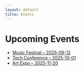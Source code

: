 ```yaml
---
layout: default
title: Events
---
```


# Upcoming Events

<ul>
  <li><a href="/events/music-festival.html">Music Festival – 2025-09-12</a></li>
  <li><a href="/events/tech-conference.html">Tech Conference – 2025-10-01</a></li>
  <li><a href="/events/art-expo.html">Art Expo – 2025-11-20</a></li>
</ul>
